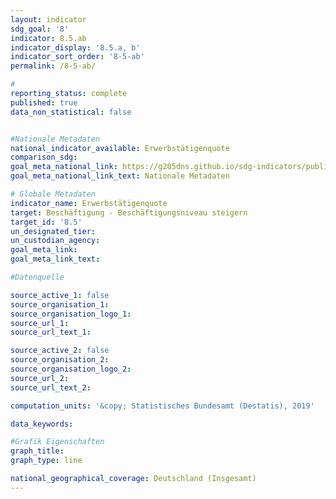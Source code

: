 ```yaml
---
layout: indicator                       
sdg_goal: '8'                       
indicator: 8.5.ab                       
indicator_display: '8.5.a, b'                       
indicator_sort_order: '8-5-ab'                       
permalink: /8-5-ab/                       

#                       
reporting_status: complete                       
published: true                       
data_non_statistical: false                       


#Nationale Metadaten                       
national_indicator_available: Erwerbstätigenquote                       
comparison_sdg:                       
goal_meta_national_link: https://g205dns.github.io/sdg-indicators/public/MetaDe/8.5.ab.pdf
goal_meta_national_link_text: Nationale Metadaten                       

# Globale Metadaten                       
indicator_name: Erwerbstätigenquote                       
target: Beschäftigung - Beschäftigungsniveau steigern                       
target_id: '8.5'                       
un_designated_tier:                        
un_custodian_agency:                        
goal_meta_link:                        
goal_meta_link_text:                        

#Datenquelle                       

source_active_1: false                       
source_organisation_1:                        
source_organisation_logo_1:                        
source_url_1:                        
source_url_text_1:                        

source_active_2: false                       
source_organisation_2:                        
source_organisation_logo_2:                        
source_url_2:                        
source_url_text_2:                        

computation_units: '&copy; Statistisches Bundesamt (Destatis), 2019'                       

data_keywords:                        

#Grafik Eigenschaften                       
graph_title:                        
graph_type: line                       

national_geographical_coverage: Deutschland (Insgesamt)
---
```

